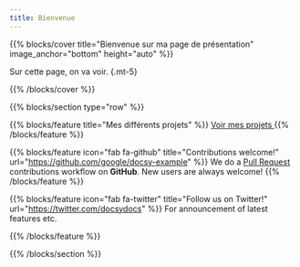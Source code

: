 ```yaml
---
title: Bienvenue
---
```

{{% blocks/cover title="Bienvenue sur ma page de présentation" image_anchor="bottom" height="auto" %}}

Sur cette page, on va voir.
{.mt-5}

{{% /blocks/cover %}}

{{% blocks/section type="row" %}}

{{% blocks/feature title="Mes différents projets" %}}
<a class="btn btn-lg btn-primary me-3 mb-4" href="/project/">
  Voir mes projets <i class="fas fa-arrow-alt-circle-right ms-2"></i>
</a>
{{% /blocks/feature %}}

{{% blocks/feature icon="fab fa-github" title="Contributions welcome!" url="https://github.com/google/docsy-example" %}}
We do a [Pull Request](https://github.com/google/docsy-example/pulls) contributions workflow on **GitHub**. New users are always welcome!
{{% /blocks/feature %}}

{{% blocks/feature icon="fab fa-twitter" title="Follow us on Twitter!" url="https://twitter.com/docsydocs" %}}
For announcement of latest features etc.

{{% /blocks/feature %}}

{{% /blocks/section %}}